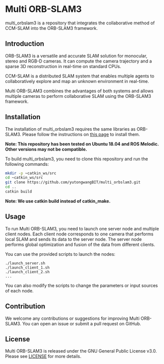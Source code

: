 # Multi ORB-SLAM3

multi_orbslam3 is a repository that integrates the collaborative method of CCM-SLAM into the ORB-SLAM3 framework.

## Introduction

ORB-SLAM3 is a versatile and accurate SLAM solution for monocular, stereo and RGB-D cameras. It can compute the camera trajectory and a sparse 3D reconstruction in real-time on standard CPUs.

CCM-SLAM is a distributed SLAM system that enables multiple agents to collaboratively explore and map an unknown environment in real-time.

Multi ORB-SLAM3 combines the advantages of both systems and allows multiple cameras to perform collaborative SLAM using the ORB-SLAM3 framework.

## Installation

The installation of multi_orbslam3 requires the same libraries as ORB-SLAM3. Please follow the instructions on [this page](https://github.com/UZ-SLAMLab/ORB_SLAM3#1-prerequisites) to install them.

**Note: This repository has been tested on Ubuntu 18.04 and ROS Melodic. Other versions may not be compatible.**

To build multi_orbslam3, you need to clone this repository and run the following commands:

```bash
mkdir -p ~catkin_ws/src
cd ~catkin_ws/src
git clone https://github.com/yutongwangBIT/multi_orbslam3.git
cd ..
catkin build

```

**Note: We use catkin build instead of catkin_make.**

## Usage

To run Multi ORB-SLAM3, you need to launch one server node and multiple client nodes. Each client node corresponds to one camera that performs local SLAM and sends its data to the server node. The server node performs global optimization and fusion of the data from different clients.

You can use the provided scripts to launch the nodes:

```
./launch_server.sh 
./launch_client_1.sh 
./launch_client_2.sh
...
```

You can also modify the scripts to change the parameters or input sources of each node.

## Contribution

We welcome any contributions or suggestions for improving Multi ORB-SLAM3. You can open an issue or submit a pull request on GitHub.

## License

Multi ORB-SLAM3 is released under the GNU General Public License v3.0. Please see [LICENSE](https://github.com/UZ-SLAMLab/ORB_SLAM3/blob/master/License-gpl.txt) for more details.
